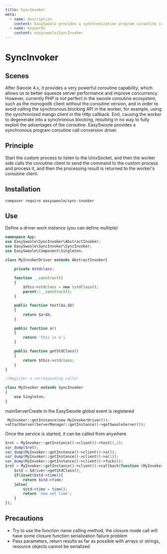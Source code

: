 ```yaml
---
title: SyncInvoker
meta:
  - name: description
    content: EasySwoole provides a synchronization program coroutine call conversion driver
  - name: keywords
    content: easyswoole|SyncInvoker
---
```

# SyncInvoker

## Scenes

After Swoole 4.x, it provides a very powerful coroutine capability, which allows us to better squeeze server performance and improve concurrency. However, currently PHP is not perfect in the swoole coroutine ecosystem, such as the monogodb client without the coroutine version, and in order to avoid calling the synchronous blocking API in the worker, for example, using the synchronized mango client in the Http callback. End, causing the worker to degenerate into a synchronous blocking, resulting in no way to fully exploit the advantages of the coroutine.
EasySwoole provides a synchronous program coroutine call conversion driver.

## Principle

Start the custom process to listen to the UnixSocket, and then the worker side calls the coroutine client to send the command to the custom process and process it, and then the processing result is returned to the worker's coroutine client.

## Installation

```
composer require easyswoole/sync-invoker
```

## Use

Define a driver work instance (you can define multiple)

```php
namespace App;
use EasySwoole\SyncInvoker\AbstractInvoker;
use EasySwoole\SyncInvoker\SyncInvoker;
use EasySwoole\Component\Singleton;

class MyInvokerDriver extends AbstractInvoker{

    private $stdclass;

    function __construct()
    {
        $this->stdclass = new \stdClass();
        parent::__construct();
    }

    public function test($a,$b)
    {
        return $a+$b;
    }

    public function a()
    {
        return 'this is a';
    }

    public function getStdClass()
    {
        return $this->stdclass;
    }
}

//Register a corresponding caller

class MyInvoker extends SyncInvoker
{
    use Singleton;
}
```

mainServerCreate in the EasySwoole global event is registered
```
 MyInvoker::getInstance(new MyInvokerDriver())->attachServer(ServerManager::getInstance()->getSwooleServer());
```

Once the service is started, it can be called from anywhere
```php
$ret = MyInvoker::getInstance()->client()->test(1,2);
var_dump($ret);
var_dump(MyInvoker::getInstance()->client()->a());
var_dump(MyInvoker::getInstance()->client()->a(1));
var_dump(MyInvoker::getInstance()->client()->fuck());
$ret = MyInvoker::getInstance()->client()->callback(function (MyInvokerDriver $driver){
    $std = $driver->getStdClass();
    if(isset($std->time)){
        return $std->time;
    }else{
        $std->time = time();
        return 'new set time';
    }
});
```

## Precautions

- Try to use the function name calling method, the closure mode call will have some closure function serialization failure problem
- Pass parameters, return results as far as possible with arrays or strings, resource objects cannot be serialized